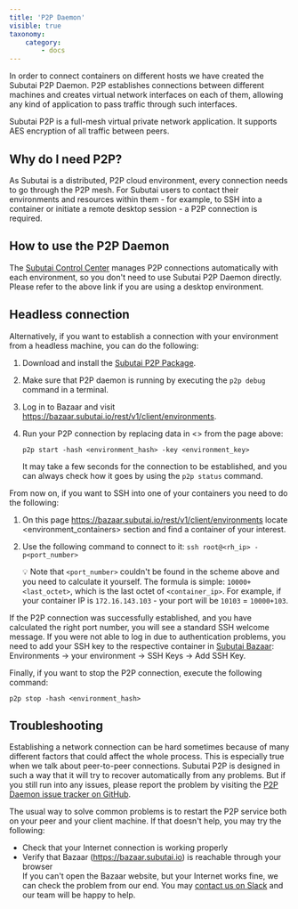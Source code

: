```yaml
---
title: 'P2P Daemon'
visible: true
taxonomy:
    category:
        - docs
---
```


In order to connect containers on different hosts we have created the Subutai P2P Daemon. P2P establishes connections between different machines and creates virtual network interfaces on each of them, allowing any kind of application to pass traffic through such interfaces.

Subutai P2P is a full-mesh virtual private network application. It supports AES encryption of all traffic between peers.

## Why do I need P2P?

As Subutai is a distributed, P2P cloud environment, every connection needs to go through the P2P mesh. For Subutai users to contact their environments and resources within them - for example, to SSH into a container or initiate a remote desktop session - a P2P connection is required. 

## How to use the P2P Daemon

The [Subutai Control Center](../control-center) manages P2P connections automatically with each environment, so you don't need to use Subutai P2P Daemon directly. Please refer to the above link if you are using a desktop environment.

## Headless connection

Alternatively, if you want to establish a connection with your environment from a headless machine, you can do the following:

1. Download and install the [Subutai P2P Package](https://subutai.io/getting-started.html#P2P).
2. Make sure that P2P daemon is running by executing the `p2p debug` command in a terminal.
3. Log in to Bazaar and visit https://bazaar.subutai.io/rest/v1/client/environments.
4. Run your P2P connection by replacing data in <> from the page above: 

   ```
   p2p start -hash <environment_hash> -key <environment_key>
   ```

   It may take a few seconds for the connection to be established, and you can always check how it goes by using the `p2p status` command. 

From now on, if you want to SSH into one of your containers you need to do the following:

1. On this page https://bazaar.subutai.io/rest/v1/client/environments locate <environment_containers> section and find a container of your interest. 
2. Use the following command to connect to it: `ssh root@<rh_ip> -p<port_number>`

   💡 Note that `<port_number>` couldn't be found in the scheme above and you need to calculate it yourself. The formula is simple: `10000+<last_octet>`, which is the last octet of `<container_ip>`. For example, if your container IP is `172.16.143.103` - your port will be `10103` = `10000+103`. 

If the P2P connection was successfully established, and you have calculated the right port number, you will see a standard SSH welcome message. If you were not able to log in due to authentication problems, you need to add your SSH key to the respective container in [Subutai Bazaar](https://bazaar.subutai.io): Environments -> your environment -> SSH Keys -> Add SSH Key.

Finally, if you want to stop the P2P connection, execute the following command:
```
p2p stop -hash <environment_hash>
```

## Troubleshooting

Establishing a network connection can be hard sometimes because of many different factors that could affect the whole process. This is especially true when we talk about peer-to-peer connections. Subutai P2P is designed in such a way that it will try to recover automatically from any problems. But if you still run into any issues, please report the problem by visiting the [P2P Daemon issue tracker on GitHub](https://github.com/subutai-io/p2p/issues/new).

The usual way to solve common problems is to restart the P2P service both on your peer and your client machine. If that doesn't help, you may try the following:
* Check that your Internet connection is working properly
* Verify that Bazaar (https://bazaar.subutai.io) is reachable through your browser    
  If you can't open the Bazaar website, but your Internet works fine, we can check the problem from our end. You may [contact us on Slack](https://slack.subutai.io/) and our team will be happy to help.
